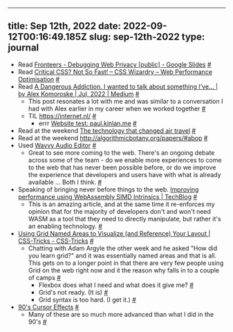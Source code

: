 
---
title: Sep 12th, 2022 
date: 2022-09-12T00:16:49.185Z
slug: sep-12th-2022
type: journal
---
* Read [Fronteers - Debugging Web Privacy [public] - Google Slides](https://docs.google.com/presentation/d/1Mf4Jc2484w9-dNTgaNITuzkBDJPvdFM0elTA8nnPlRk/edit#slide=id.g1502e75f309_0_54) [#](#631e7a71-571b-449a-a4b1-adbd5cfe1c7a)<a name="631e7a71-571b-449a-a4b1-adbd5cfe1c7a"></a>
* Read [Critical CSS? Not So Fast! – CSS Wizardry – Web Performance Optimisation](https://csswizardry.com/2022/09/critical-css-not-so-fast/) [#](#631f2dc8-9290-476a-ac37-3abd48355701)<a name="631f2dc8-9290-476a-ac37-3abd48355701"></a>
* Read [A Dangerous Addiction. I wanted to talk about something I’ve… | by Alex Komoroske | Jul, 2022 | Medium](https://medium.com/@komorama/a-dangerous-addiction-c71e76105da6) [#](#631f2de6-76d6-4cd9-afe9-25354f73b84c)<a name="631f2de6-76d6-4cd9-afe9-25354f73b84c"></a>
  * This post resonates a lot with me and was similar to a conversation I had with Alex earlier in my career when we worked together [#](#77941945-2cf1-4f29-8c07-6e03bc4746b7)<a name="77941945-2cf1-4f29-8c07-6e03bc4746b7"></a>
  * TIL https://internet.nl/ [#](#631f2e05-29f5-498b-ab37-93ba18eef428)<a name="631f2e05-29f5-498b-ab37-93ba18eef428"></a>
    * errr [Website test: paul.kinlan.me](https://internet.nl/site/paul.kinlan.me/1705424/#control-panel-14) [#](#631f2e1a-97ee-4ebc-a6ee-9fa411aacb51)<a name="631f2e1a-97ee-4ebc-a6ee-9fa411aacb51"></a>
* Read at the weekend [The technology that changed air travel](https://retool.com/blog/air-travel-software/) [#](#631f2e07-3773-4084-bffa-09f6ca34e3db)<a name="631f2e07-3773-4084-bffa-09f6ca34e3db"></a>
* Read at the weekend http://algorithmicbotany.org/papers/#abop [#](#631f2e69-c9b8-4148-909b-0798dabecb4e)<a name="631f2e69-c9b8-4148-909b-0798dabecb4e"></a>
* Used [Wavvy Audio Editor](https://wavvy.app/) [#](#631f2e80-ee2c-4867-93a8-7d466e1384bb)<a name="631f2e80-ee2c-4867-93a8-7d466e1384bb"></a>
  * Great to see more coming to the web. There's an ongoing debate across some of the team - do we enable more experiences to come to the web that has never been possible before, or do we improve the experience that developers and users have with what is already available ... Both I think. [#](#631f2e8c-aea3-4a43-8543-839e4dd20a9b)<a name="631f2e8c-aea3-4a43-8543-839e4dd20a9b"></a>
* Speaking of bringing never before things to the web. [Improving performance using WebAssembly SIMD Intrinsics | TechBlog](https://jeromewu.github.io/improving-performance-using-webassembly-simd-intrinsics/) [#](#631f2fbb-186c-4ff0-a18c-8f04e804bf3c)<a name="631f2fbb-186c-4ff0-a18c-8f04e804bf3c"></a>
  * This is an amazing article, and at the same time it re-enforces my opinion that for the majority of developers don't and won't need WASM as a tool that they need to directly manipulate, but rather it's an enabling technology. [#](#631f2fc8-3008-415d-94c9-4b8939b50d23)<a name="631f2fc8-3008-415d-94c9-4b8939b50d23"></a>
* [Using Grid Named Areas to Visualize (and Reference) Your Layout | CSS-Tricks - CSS-Tricks](https://css-tricks.com/using-grid-named-areas-to-visualize-and-reference-your-layout/) [#](#631f2f26-35f6-4c57-803e-5f315f53cd74)<a name="631f2f26-35f6-4c57-803e-5f315f53cd74"></a>
  * Chatting with Adam Argyle the other week and he asked "How did you learn grid?" and it was essentially named areas and that is all. This gets on to a longer point in that there are very few people using Grid on the web right now and it the reason why falls in to a couple of camps [#](#631f2f29-a82b-4a3c-a513-9164cf86082f)<a name="631f2f29-a82b-4a3c-a513-9164cf86082f"></a>
    * Flexbox does what I need and what does it give me? [#](#631f2f67-88a3-4ca1-99d8-41c4f874c7d6)<a name="631f2f67-88a3-4ca1-99d8-41c4f874c7d6"></a>
    * Grid's not ready. (It is) [#](#631f2f6d-1c96-4f14-bf8b-8a42cbd22cd9)<a name="631f2f6d-1c96-4f14-bf8b-8a42cbd22cd9"></a>
    * Grid syntax is too hard. (I get it.) [#](#631f2f77-4e27-4237-9ad3-e3d37c4bf210)<a name="631f2f77-4e27-4237-9ad3-e3d37c4bf210"></a>
* [90's Cursor Effects](https://tholman.com/cursor-effects/) [#](#631f2e7a-5735-4bf0-9c15-b4ad58a571c1)<a name="631f2e7a-5735-4bf0-9c15-b4ad58a571c1"></a>
  * Many of these are so much more advanced than what I did in the 90's [#](#631f2ee6-cd78-4209-be92-683fd7ae1763)<a name="631f2ee6-cd78-4209-be92-683fd7ae1763"></a>

